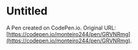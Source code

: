 # Untitled

A Pen created on CodePen.io. Original URL: [https://codepen.io/monteiro244/pen/GRVNRmg](https://codepen.io/monteiro244/pen/GRVNRmg).

